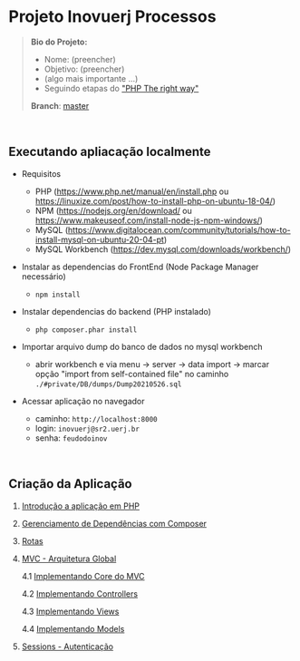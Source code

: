 # [](#projeto)Projeto Inovuerj Processos

> **Bio do Projeto:**
> 
> *   Nome: (preencher)
> *   Objetivo: (preencher)
> *   (algo mais importante ...)
> *   Seguindo etapas do ["PHP The right way"](https://leanpub.com/phptherightway/read)
> 
> **Branch**: [master](https://)

<br>

## Executando apliacação localmente

- Requisitos
    - PHP (https://www.php.net/manual/en/install.php ou https://linuxize.com/post/how-to-install-php-on-ubuntu-18-04/)
    - NPM (https://nodejs.org/en/download/ ou https://www.makeuseof.com/install-node-js-npm-windows/)
    - MySQL (https://www.digitalocean.com/community/tutorials/how-to-install-mysql-on-ubuntu-20-04-pt)
    - MySQL Workbench (https://dev.mysql.com/downloads/workbench/)

- Instalar as dependencias do FrontEnd (Node Package Manager necessário)
    - ```npm install``` 
- Instalar dependencias do backend (PHP instalado)
    - ```php composer.phar install```
- Importar arquivo dump do banco de dados no mysql workbench
    - abrir workbench e via menu -> server -> data import -> marcar opção "import from self-contained file" no caminho ```./#private/DB/dumps/Dump20210526.sql```
- Acessar aplicação no navegador 
    - caminho: ```http://localhost:8000```
    - login: ```inovuerj@sr2.uerj.br```
    - senha: ```feudodoinov```

<br>

## Criação da Aplicação

1. [Introdução a aplicação em PHP](/%23private/docs/phptherightway.com/readme-v0.0.1-intro.md)

2. [Gerenciamento de Dependências com Composer](/%23private/docs/phptherightway.com/readme-v0.0.2-gerenciamento-de-dependencias.md)

3. [Rotas](/%23private/docs/phptherightway.com/readme-v0.0.3-rotas.md)

4. [MVC - Arquitetura Global](/%23private/docs/phptherightway.com/readme-v0.1.0-mvc.md)

    4.1 [Implementando Core do MVC](/%23private/docs/phptherightway.com/readme-v0.1.1-implentando-mvc.md)
    
    4.2 [Implementando Controllers](/%23private/docs/phptherightway.com/readme-v0.1.2-implentando-controllers.md)
    
    4.3 [Implementando Views](/%23private/docs/phptherightway.com/readme-v0.1.3-implentando-views.md)
    
    4.4 [Implementando Models](/%23private/docs/phptherightway.com/readme-v0.1.4-implementando-models.md)

5. [Sessions - Autenticação](/%23private/docs/phptherightway.com/readme-v0.2.0-sessions.md)
